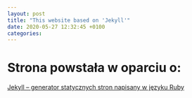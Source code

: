 ```yaml
---
layout: post
title: "This website based on 'Jekyll'" 
date: 2020-05-27 12:32:45 +0100 
categories:
---
```

# Strona powstała w oparciu o:
[Jekyll – generator statycznych stron napisany w języku Ruby](https://jekyllrb.com/)


